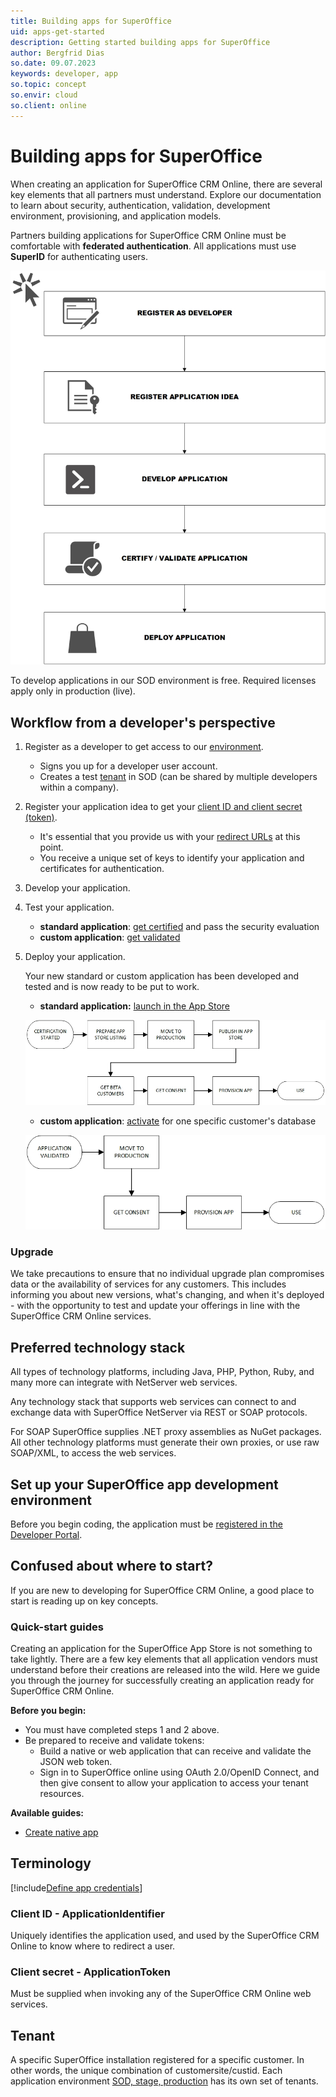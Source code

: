```yaml
---
title: Building apps for SuperOffice
uid: apps-get-started
description: Getting started building apps for SuperOffice
author: Bergfrid Dias
so.date: 09.07.2023
keywords: developer, app
so.topic: concept
so.envir: cloud
so.client: online
--- 
```


# Building apps for SuperOffice

When creating an application for SuperOffice CRM Online, there are several key elements that all partners must understand. Explore our documentation to learn about security, authentication, validation, development environment, provisioning, and application models.

Partners building applications for SuperOffice CRM Online must be comfortable with **federated authentication**. All applications must use **SuperID** for authenticating users.

![Onboarding process for app developers][img1]

To develop applications in our SOD environment is free. Required licenses apply only in production (live).

## Workflow from a developer's perspective

1. Register as a developer to get access to our [environment][1].

    * Signs you up for a developer user account.
    * Creates a test [tenant](#tenant) in SOD (can be shared by multiple developers within a company).

2. Register your application idea to get your [client ID and client secret (token)](#terminology).

    * It's essential that you provide us with your [redirect URLs][4] at this point.
    * You receive a unique set of keys to identify your application and certificates for authentication.

3. Develop your application.

4. Test your application.

    * **standard application**: [get certified][6] and pass the security evaluation
    * **custom application**: [get validated][7]

5. Deploy your application.

    Your new standard or custom application has been developed and tested and is now ready to be put to work.

    * **standard application:** [launch in the App Store][8]

    ![Diagram showing workflow for standard apps][img2]

    * **custom application**: [activate][9] for one specific customer's database

    ![Diagram showing workflow for custom apps][img3]

### Upgrade

We take precautions to ensure that no individual upgrade plan compromises data or the availability of services for any customers. This includes informing you about new versions, what's changing, and when it's deployed - with the opportunity to test and update your offerings in line with the SuperOffice CRM Online services.

## Preferred technology stack

All types of technology platforms, including Java, PHP, Python, Ruby, and many more can integrate with NetServer web services.

Any technology stack that supports web services can connect to and exchange data with SuperOffice NetServer via REST or SOAP protocols.

For SOAP SuperOffice supplies .NET proxy assemblies as NuGet packages. All other technology platforms must generate their own proxies, or use raw SOAP/XML, to access the web services.

## Set up your SuperOffice app development environment

Before you begin coding, the application must be [registered in the Developer Portal][2].

## Confused about where to start?

If you are new to developing for SuperOffice CRM Online, a good place to start is reading up on key concepts.

### Quick-start guides

Creating an application for the SuperOffice App Store is not something to take lightly. There are a few key elements that all application vendors must understand before their creations are released into the wild. Here we guide you through the journey for successfully creating an application ready for SuperOffice CRM Online.

**Before you begin:**

* You must have completed steps 1 and 2 above.
* Be prepared to receive and validate tokens:
  * Build a native or web application that can receive and validate the JSON web token.
  * Sign in to SuperOffice online using OAuth 2.0/OpenID Connect, and then give consent to allow your application to access your tenant resources.

**Available guides:**

* [Create native app][10]

## Terminology

[!include[Define app credentials](../includes/def-app-credentials.md)]

### <a id="client-id" />Client ID - ApplicationIdentifier

Uniquely identifies the application used, and used by the SuperOffice CRM Online to know where to redirect a user.

### <a id="client-secret" />Client secret - ApplicationToken

Must be supplied when invoking any of the SuperOffice CRM Online web services.

## Tenant

A specific SuperOffice installation registered for a specific customer. In other words, the unique combination of customersite/custid. Each application environment [SOD, stage, production][1] has its own set of tenants.

<!-- Referenced links -->
[1]: app-envir.md
[2]: ../create-app/index.md
[4]: ../create-app/config/redirects.md
[6]: ../standard-app/certification/certify-app.md
[8]: ../standard-app/publish.md
[7]: ../custom-app/validate.md
[9]: ../custom-app/activate.md
[10]: ../../api/tutorials/native-app-quickstart.md

<!-- Referenced images -->
[img1]: media/soap-onboarding.jpg
[img2]: media/stdapp-publishing.jpg
[img3]: media/custapp-publishing.jpg
